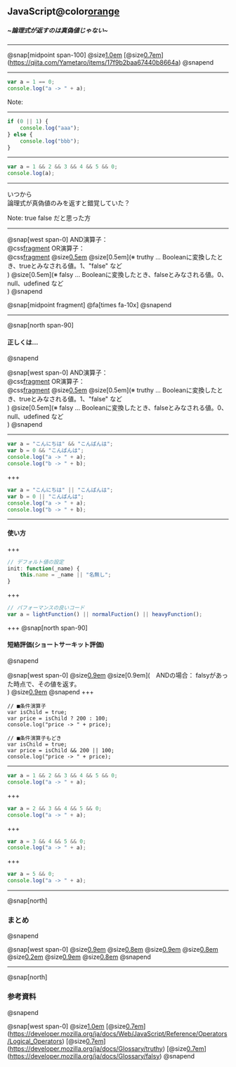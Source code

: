 ## JavaScript@color[orange](再入門)
##### ~論理式が返すのは真偽値じゃない~
---

@snap[midpoint span-100]
@size[1.0em](Qiita</br>)
[@size[0.7em](3歳娘「いつから論理式が真偽値のみを返すと錯覚していた？」)](https://qiita.com/Yametaro/items/17f9b2baa67440b8664a)
@snapend

---
```javascript
var a = 1 == 0;
console.log("a -> " + a);
```
Note:


---
```javascript
if (0 || 1) {
    console.log("aaa");
} else {
    console.log("bbb");
}
```
---
```javascript
var a = 1 && 2 && 3 && 4 && 5 && 0;
console.log(a);
```
---
いつから</br>論理式が真偽値のみを返すと錯覚していた？

Note:
true false だと思った方

---
@snap[west span-0]
AND演算子：</br>
@css[fragment](@size[0.8em](　左右の値どちらもtruthyなら、trueを返す。</br>))
OR演算子：</br>
@css[fragment](@size[0.8em](　左右の値どちらかがtruthyなら、trueを返す。</br>))
@size[0.5em](</br>)
@size[0.5em](※ truthy ... Booleanに変換したとき、trueとみなされる値。1、"false" など</br>)
@size[0.5em](※ falsy ... Booleanに変換したとき、falseとみなされる値。0、null、udefined など</br>)
@snapend

@snap[midpoint fragment]
@fa[times fa-10x]
@snapend

---
@snap[north span-90]
#### 正しくは...
@snapend

@snap[west span-0]
AND演算子：</br>
@css[fragment](@size[0.8em](　左の値がfalsyなら左の値、truthyなら右の値を返す。</br>))
OR演算子：</br>
@css[fragment](@size[0.8em](　左の値がtruthyなら左の値、falsyなら右の値を返す。</br>))
@size[0.5em](</br>)
@size[0.5em](※ truthy ... Booleanに変換したとき、trueとみなされる値。1、"false" など</br>)
@size[0.5em](※ falsy ... Booleanに変換したとき、falseとみなされる値。0、null、udefined など</br>)
@snapend

---
```javascript
var a = "こんにちは" && "こんばんは";
var b = 0 && "こんばんは";
console.log("a -> " + a);
console.log("b -> " + b);
```

+++
```javascript
var a = "こんにちは" || "こんばんは";
var b = 0 || "こんばんは";
console.log("a -> " + a);
console.log("b -> " + b);
```

---
#### 使い方 

+++
```javascript
// デフォルト値の設定
init: function(_name) {
    this.name = _name || "名無し";
}
```
+++
```javascript
// パフォーマンスの良いコード
var a = lightFunction() || normalFuction() || heavyFunction();
```

+++
@snap[north span-90]
#### 短絡評価(ショートサーキット評価)
@snapend

@snap[west span-0]
@size[0.9em](返すべき値が途中で決まった場合、最後まで評価しない</br></br>)
@size[0.9em](　ANDの場合： falsyがあった時点で、その値を返す。</br>)
@size[0.9em](　ORの場合：　truthyがあった時点で、その値を返す。</br>)
@snapend
+++
```
// ■条件演算子
var isChild = true;
var price = isChild ? 200 : 100;
console.log("price -> " + price);

// ■条件演算子もどき
var isChild = true;
var price = isChild && 200 || 100;
console.log("price -> " + price);
```

---
```javascript
var a = 1 && 2 && 3 && 4 && 5 && 0;
console.log("a -> " + a);
```
+++
```javascript
var a = 2 && 3 && 4 && 5 && 0;
console.log("a -> " + a);
```

+++
```javascript
var a = 3 && 4 && 5 && 0;
console.log("a -> " + a);
```

+++
```javascript
var a = 5 && 0;
console.log("a -> " + a);
```
---
@snap[north]
### まとめ
@snapend

@snap[west span-0]
@size[0.9em](AND演算子：</br>)
@size[0.8em](　左の値がfalsyなら左の値、truthyなら右の値を返す。</br>)
@size[0.9em](OR演算子：</br>)
@size[0.8em](　左の値がtruthyなら左の値、falsyなら右の値を返す。</br>)
@size[0.2em](</br>)
@size[0.9em](短絡評価：</br>)
@size[0.8em](　返すべき値が決まったら、後の式は評価しない。</br>)
@snapend

---
@snap[north]
### 参考資料
@snapend

@snap[west span-0]
@size[1.0em](JavaScript|MDM</br>)
[@size[0.7em](論理演算子</br>)](https://developer.mozilla.org/ja/docs/Web/JavaScript/Reference/Operators/Logical_Operators)
[@size[0.7em](Truthy</br>)](https://developer.mozilla.org/ja/docs/Glossary/truthy)
[@size[0.7em](Falsy</br>)](https://developer.mozilla.org/ja/docs/Glossary/falsy)
@snapend

